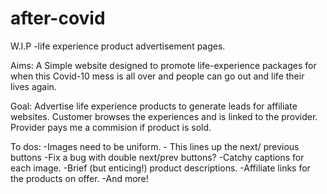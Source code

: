 # after-covid
W.I.P -life experience product advertisement pages.

Aims:
A Simple website designed to promote life-experience packages for when this Covid-10 mess is all over and people can go out and life their lives again.

Goal: 
Advertise life experience products to generate leads for affiliate websites. Customer browses the experiences and is linked to the provider. Provider pays me a commision if product is sold.

To dos:
-Images need to be uniform. - This lines up the next/ previous buttons
-Fix a bug with double next/prev buttons?
-Catchy captions for each image.
-Brief (but enticing!) product descriptions.
-Affiliate links for the products on offer.
-And more!
